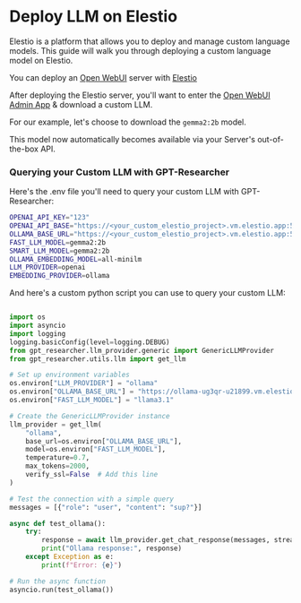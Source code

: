 
# Deploy LLM on Elestio

Elestio is a platform that allows you to deploy and manage custom language models. This guide will walk you through deploying a custom language model on Elestio.

You can deploy an [Open WebUI](https://github.com/open-webui/open-webui/tree/main) server with [Elestio](https://elest.io/open-source/ollama)

After deploying the Elestio server, you'll want to enter the [Open WebUI Admin App](https://github.com/open-webui/open-webui/tree/main) & download a custom LLM.

For our example, let's choose to download the `gemma2:2b` model.

This model now automatically becomes available via your Server's out-of-the-box API.


### Querying your Custom LLM with GPT-Researcher

Here's the .env file you'll need to query your custom LLM with GPT-Researcher:

```bash
OPENAI_API_KEY="123"
OPENAI_API_BASE="https://<your_custom_elestio_project>.vm.elestio.app:57987/v1"
OLLAMA_BASE_URL="https://<your_custom_elestio_project>.vm.elestio.app:57987/"
FAST_LLM_MODEL=gemma2:2b
SMART_LLM_MODEL=gemma2:2b
OLLAMA_EMBEDDING_MODEL=all-minilm
LLM_PROVIDER=openai
EMBEDDING_PROVIDER=ollama
```

And here's a custom python script you can use to query your custom LLM:

```python

import os
import asyncio
import logging
logging.basicConfig(level=logging.DEBUG)
from gpt_researcher.llm_provider.generic import GenericLLMProvider
from gpt_researcher.utils.llm import get_llm

# Set up environment variables
os.environ["LLM_PROVIDER"] = "ollama"
os.environ["OLLAMA_BASE_URL"] = "https://ollama-ug3qr-u21899.vm.elestio.app:57987"
os.environ["FAST_LLM_MODEL"] = "llama3.1"

# Create the GenericLLMProvider instance
llm_provider = get_llm(
    "ollama",
    base_url=os.environ["OLLAMA_BASE_URL"],
    model=os.environ["FAST_LLM_MODEL"],
    temperature=0.7,
    max_tokens=2000,
    verify_ssl=False  # Add this line
)

# Test the connection with a simple query
messages = [{"role": "user", "content": "sup?"}]

async def test_ollama():
    try:
        response = await llm_provider.get_chat_response(messages, stream=False)
        print("Ollama response:", response)
    except Exception as e:
        print(f"Error: {e}")

# Run the async function
asyncio.run(test_ollama())
    
```

